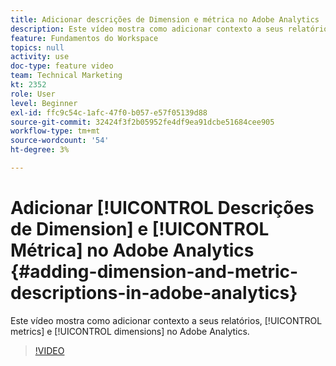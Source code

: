 ```yaml
---
title: Adicionar descrições de Dimension e métrica no Adobe Analytics
description: Este vídeo mostra como adicionar contexto a seus relatórios, métricas e dimensões no Adobe Analytics.
feature: Fundamentos do Workspace
topics: null
activity: use
doc-type: feature video
team: Technical Marketing
kt: 2352
role: User
level: Beginner
exl-id: ffc9c54c-1afc-47f0-b057-e57f05139d88
source-git-commit: 32424f3f2b05952fe4df9ea91dcbe51684cee905
workflow-type: tm+mt
source-wordcount: '54'
ht-degree: 3%

---
```


# Adicionar [!UICONTROL Descrições de Dimension] e [!UICONTROL Métrica] no Adobe Analytics {#adding-dimension-and-metric-descriptions-in-adobe-analytics}

Este vídeo mostra como adicionar contexto a seus relatórios, [!UICONTROL metrics] e [!UICONTROL dimensions] no Adobe Analytics.

>[!VIDEO](https://video.tv.adobe.com/v/25453/?quality=12)
